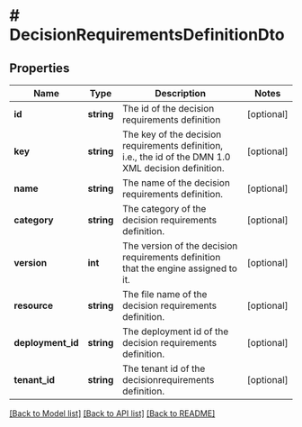 # # DecisionRequirementsDefinitionDto

## Properties

Name | Type | Description | Notes
------------ | ------------- | ------------- | -------------
**id** | **string** | The id of the decision requirements definition | [optional]
**key** | **string** | The key of the decision requirements definition, i.e., the id of the DMN 1.0 XML decision definition. | [optional]
**name** | **string** | The name of the decision requirements definition. | [optional]
**category** | **string** | The category of the decision requirements definition. | [optional]
**version** | **int** | The version of the decision requirements definition that the engine assigned to it. | [optional]
**resource** | **string** | The file name of the decision requirements definition. | [optional]
**deployment_id** | **string** | The deployment id of the decision requirements definition. | [optional]
**tenant_id** | **string** | The tenant id of the decisionrequirements definition. | [optional]

[[Back to Model list]](../../README.md#models) [[Back to API list]](../../README.md#endpoints) [[Back to README]](../../README.md)
